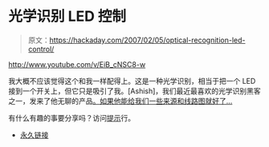 # 光学识别 LED 控制

> 原文：<https://hackaday.com/2007/02/05/optical-recognition-led-control/>

<http://www.youtube.com/v/EiB_cNSC8-w>

  
我大概不应该觉得这个和我一样配得上。这是一种光学识别，相当于把一个 LED 接到一个开关上，但它只是吸引了我。[Ashish]，我们最近最喜欢的光学识别黑客之一，发来了他无聊的产品[。如果他能给我们一些来源和线路图就好了…](http://ashishrd.blogspot.com/2007/01/fun-with-leds-and-color-recognition.html)

有什么有趣的事要分享吗？访问[提示](http://hackaday.com/tips)行。

*   [永久链接](http://ashishrd.blogspot.com/2007/01/fun-with-leds-and-color-recognition.html)